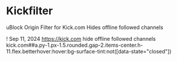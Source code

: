 # Kickfilter
uBlock Origin Filter for Kick.com
Hides offline followed channels


! Sep 11, 2024 https://kick.com hide offline followed channels
kick.com##a.py-1.px-1\.5.rounded.gap-2.items-center.h-11.flex.betterhover\:hover\:bg-surface-tint:not([data-state="closed"])
